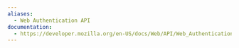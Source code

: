 ```yaml
---
aliases:
  - Web Authentication API
documentation:
  - https://developer.mozilla.org/en-US/docs/Web/API/Web_Authentication_API
---
```

